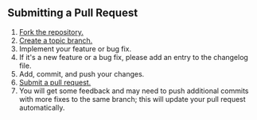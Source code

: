 ## Submitting a Pull Request

1. [Fork the repository.][fork]
2. [Create a topic branch.][branch]
3. Implement your feature or bug fix.
4. If it's a new feature or a bug fix, please add an entry to the changelog file.
5. Add, commit, and push your changes.
6. [Submit a pull request.][pr]
7. You will get some feedback and may need to push additional commits
    with more fixes to the same branch; this will update your pull request
    automatically.

[branch]: http://git-scm.com/book/en/Git-Branching-Branching-Workflows#Topic-Branches
[fork]: https://help.github.com/articles/fork-a-repo
[pr]: https://help.github.com/articles/using-pull-requests